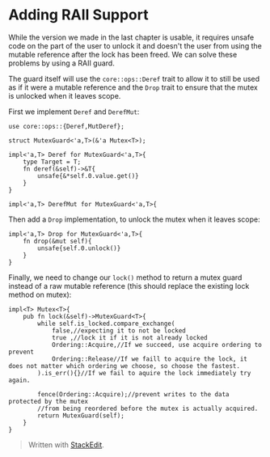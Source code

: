 # Adding RAII Support
While the version we made in the last chapter is usable, it requires unsafe code on the part of the user to unlock it and doesn't the user from using the mutable reference after the lock has been freed. We can solve these problems by using a RAII guard.

The guard itself will use the `core::ops::Deref` trait to allow it to still be used as if it were a mutable reference and the `Drop` trait to ensure that the mutex is unlocked when it leaves scope.

First we implement `Deref` and `DerefMut`:

    use core::ops::{Deref,MutDeref};
    
    struct MutexGuard<'a,T>(&'a Mutex<T>);
    
    impl<'a,T> Deref for MutexGuard<'a,T>{
        type Target = T;
        fn deref(&self)->&T{
            unsafe{&*self.0.value.get()}
        }
    }
     
    impl<'a,T> DerefMut for MutexGuard<'a,T>{
    

Then add a `Drop` implementation, to unlock the mutex when it leaves scope:

    impl<'a,T> Drop for MutexGuard<'a,T>{
        fn drop(&mut self){
            unsafe{self.0.unlock()}
        }
    }

Finally, we need to change our `lock()` method to return a mutex guard instead of a raw mutable reference (this should replace the existing lock method on mutex):

    impl<T> Mutex<T>{
        pub fn lock(&self)->MutexGuard<T>{
            while self.is_locked.compare_exchange(
                false,//expecting it to not be locked
                true ,//lock it if it is not already locked
                Ordering::Acquire,//If we succeed, use acquire ordering to prevent 
                Ordering::Release//If we faill to acquire the lock, it does not matter which ordering we choose, so choose the fastest.
            ).is_err(){}//If we fail to aquire the lock immediately try again.
            
            fence(Ordering::Acquire);//prevent writes to the data protected by the mutex 
            //from being reordered before the mutex is actually acquired.
            return MutexGuard(self);
        }
    }

> Written with [StackEdit](https://stackedit.io/).
